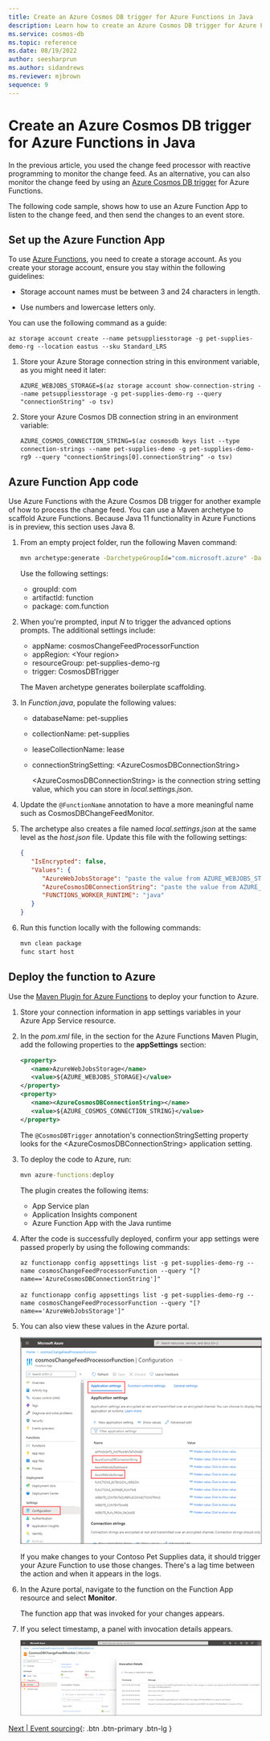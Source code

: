 ```yaml
---
title: Create an Azure Cosmos DB trigger for Azure Functions in Java
description: Learn how to create an Azure Cosmos DB trigger for Azure Functions in Java.
ms.service: cosmos-db
ms.topic: reference
ms.date: 08/19/2022
author: seesharprun
ms.author: sidandrews
ms.reviewer: mjbrown
sequence: 9
---
```


# Create an Azure Cosmos DB trigger for Azure Functions in Java

In the previous article, you used the change feed processor with reactive programming to monitor the change feed. As an alternative, you can also monitor the change feed by using an [Azure Cosmos DB trigger](https://docs.microsoft.com/azure/azure-functions/functions-create-cosmos-db-triggered-function) for Azure Functions.

The following code sample, shows how to use an Azure Function App to listen to the change feed, and then send the changes to an event store.

## Set up the Azure Function App

To use [Azure Functions](https://docs.microsoft.com/azure/azure-functions/), you need to create a storage account. As you create your storage account, ensure you stay within the following guidelines:

- Storage account names must be between 3 and 24 characters in length.

- Use numbers and lowercase letters only.

You can use the following command as a guide:

```azurecli
az storage account create --name petsuppliesstorage -g pet-supplies-demo-rg --location eastus --sku Standard_LRS
```

1. Store your Azure Storage connection string in this environment variable, as you might need it later:

   ```azurecli
   AZURE_WEBJOBS_STORAGE=$(az storage account show-connection-string --name petsuppliesstorage -g pet-supplies-demo-rg --query "connectionString" -o tsv)
   ```

1. Store your Azure Cosmos DB connection string in an environment variable:

   ```azurecli
   AZURE_COSMOS_CONNECTION_STRING=$(az cosmosdb keys list --type connection-strings --name pet-supplies-demo -g pet-supplies-demo-rg9 --query "connectionStrings[0].connectionString" -o tsv)
   ```

## Azure Function App code

Use Azure Functions with the Azure Cosmos DB trigger for another example of how to process the change feed. You can use a Maven archetype to scaffold Azure Functions. Because Java 11 functionality in Azure Functions is in preview, this section uses Java 8.

1. From an empty project folder, run the following Maven command:

   ```cmd
   mvn archetype:generate -DarchetypeGroupId="com.microsoft.azure" -DarchetypeArtifactId="azure-functions-archetype" -DadvancedOptions
   ```

   Use the following settings:

   - groupId: com
   - artifactId: function
   - package: com.function

1. When you're prompted, input *N* to trigger the advanced options prompts. The additional settings include:

   - appName: cosmosChangeFeedProcessorFunction
   - appRegion: \<Your region>
   - resourceGroup: pet-supplies-demo-rg
   - trigger: CosmosDBTrigger

   The Maven archetype generates boilerplate scaffolding.

1. In *Function.java*, populate the following values:

   - databaseName: pet-supplies
   - collectionName: pet-supplies
   - leaseCollectionName: lease
   - connectionStringSetting: \<AzureCosmosDBConnectionString>

     \<AzureCosmosDBConnectionString> is the connection string setting value, which you can store in *local.settings.json*.

1. Update the `@FunctionName` annotation to have a more meaningful name such as CosmosDBChangeFeedMonitor.

1. The archetype also creates a file named *local.settings.json* at the same level as the *host.json* file. Update this file with the following settings:

   ```json
   {
      "IsEncrypted": false,
      "Values": {
         "AzureWebJobsStorage": "paste the value from AZURE_WEBJOBS_STORAGE",
         "AzureCosmosDBConnectionString": "paste the value from AZURE_COSMOS_CONNECTION_STRING",
         "FUNCTIONS_WORKER_RUNTIME": "java"
      }
   }
   ```

1. Run this function locally with the following commands:

   ```cmd
   mvn clean package
   func start host
   ```

## Deploy the function to Azure

Use the [Maven Plugin for Azure Functions](https://github.com/microsoft/azure-maven-plugins/wiki/Azure-Functions) to deploy your function to Azure.

1. Store your connection information in app settings variables in your Azure App Service resource.

1. In the *pom.xml* file, in the section for the Azure Functions Maven Plugin, add the following properties to the **appSettings** section:

   ```xml
   <property>
      <name>AzureWebJobsStorage</name>
      <value>${AZURE_WEBJOBS_STORAGE}</value>
   </property>
   <property>
      <name><AzureCosmosDBConnectionString></name>
      <value>${AZURE_COSMOS_CONNECTION_STRING}</value>
   </property>
   ```

   The `@CosmosDBTrigger` annotation's connectionStringSetting property looks for the \<AzureCosmosDBConnectionString> application setting.

1. To deploy the code to Azure, run:

   ```cmd
   mvn azure-functions:deploy
   ```

   The plugin creates the following items:

   - App Service plan
   - Application Insights component
   - Azure Function App with the Java runtime

1. After the code is successfully deployed, confirm your app settings were passed properly by using the following commands:

   ```azurecli
   az functionapp config appsettings list -g pet-supplies-demo-rg --name cosmosChangeFeedProcessorFunction --query "[? name=='AzureCosmosDBConnectionString']"

   az functionapp config appsettings list -g pet-supplies-demo-rg --name cosmosChangeFeedProcessorFunction --query "[? name=='AzureWebJobsStorage']"
   ```

1. You can also view these values in the Azure portal.

   ![Screenshot showing the Configuration page of the Azure Function App.](media/change-feed-with-cosmos-db-trigger-function/function-app-configuration.png)

   If you make changes to your Contoso Pet Supplies data, it should trigger your Azure Function to use those changes. There's a lag time between the action and when it appears in the logs.

1. In the Azure portal, navigate to the function on the Function App resource and select **Monitor**.

   The function app that was invoked for your changes appears.

1. If you select timestamp, a panel with invocation details appears.

   ![Screenshot showing the Monitor page of the Azure Function App.](media/change-feed-with-cosmos-db-trigger-function/function-app-monitor.png)

[Next &#124; Event sourcing](event-sourcing.md){: .btn .btn-primary .btn-lg }
